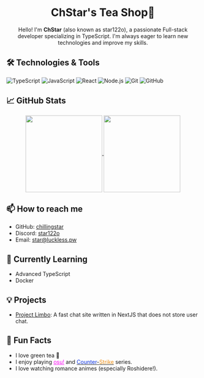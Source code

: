<h1 align="center">ChStar's Tea Shop🍵</h1>

<p align="center">
  Hello! I'm
  <strong>ChStar</strong>
  (also known as star122o), a passionate Full-stack developer specializing in TypeScript. I'm always eager to learn new technologies and improve my skills.
</p>

## 🛠️ Technologies & Tools
![TypeScript](https://img.shields.io/badge/-TypeScript-007ACC?style=flat-square&logo=typescript&logoColor=white)
![JavaScript](https://img.shields.io/badge/-JavaScript-F7DF1E?style=flat-square&logo=javascript&logoColor=black)
![React](https://img.shields.io/badge/-React-61DAFB?style=flat-square&logo=react&logoColor=black)
![Node.js](https://img.shields.io/badge/-Node.js-339933?style=flat-square&logo=node.js&logoColor=white)
![Git](https://img.shields.io/badge/-Git-F05032?style=flat-square&logo=git&logoColor=white)
![GitHub](https://img.shields.io/badge/-GitHub-181717?style=flat-square&logo=github&logoColor=white)

## 📈 GitHub Stats

<p align="center">
  <a href="https://github.com/anuraghazra/github-readme-stats">
    <img height=200 align="center" src="https://github-readme-stats.vercel.app/api?username=chillingstar&show_icons=true&theme=dracula" />
  </a>
  <a href="https://github.com/anuraghazra/github-readme-stats">
    <img height=200 align="center" src="https://github-readme-stats.vercel.app/api/top-langs/?username=chillingstar&langs_count=4&theme=dracula&layout=compact&card_width=320" />
  </a>
</p>

## 📫 How to reach me

- GitHub: [chillingstar](https://github.com/chillingstar)
- Discord: [star122o](https://discord.com/users/1245349618905255946)
- Email: [star@luckless.pw](mailto:star@luckless.pw)

## 🌱 Currently Learning

- Advanced TypeScript
- Docker

## 💡 Projects

- [Project Limbo](https://github.com/chillingstar/limbo): A fast chat site written in NextJS that does not store user chat.

## 🎉 Fun Facts

- I love green tea 🍵
- I enjoy playing <a href="https://osu.ppy.sh/" style="color: #f90ef2;">osu!</a> and <a href="https://counter-strike.net/"><span style="color: #0e34df;">Counter</span>-<span style="color: #ee911b">Strike</span></a> series.
- I love watching romance animes (especially Roshidere!).
